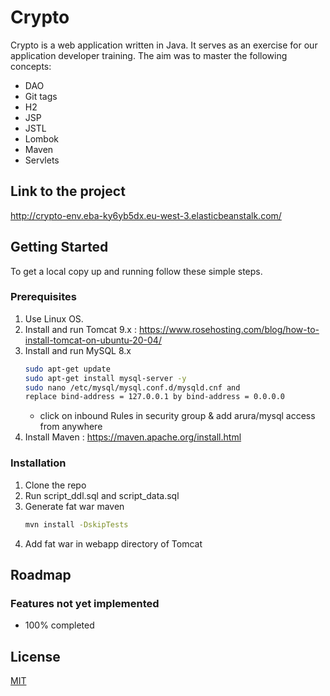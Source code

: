# Crypto

Crypto is a web application written in Java. It serves as an exercise for our application developer training. The aim was to master the following concepts:
- DAO
- Git tags
- H2
- JSP
- JSTL
- Lombok
- Maven
- Servlets

## Link to the project

http://crypto-env.eba-ky6yb5dx.eu-west-3.elasticbeanstalk.com/

## Getting Started

To get a local copy up and running follow these simple steps.

### Prerequisites

1. Use Linux OS.
2. Install and run Tomcat 9.x : https://www.rosehosting.com/blog/how-to-install-tomcat-on-ubuntu-20-04/
3. Install and run MySQL 8.x
    ```sh
    sudo apt-get update
    sudo apt-get install mysql-server -y
    sudo nano /etc/mysql/mysql.conf.d/mysqld.cnf and
    replace bind-address = 127.0.0.1 by bind-address = 0.0.0.0
    ```
   - click on inbound Rules in security group & add arura/mysql access from anywhere
4. Install Maven : https://maven.apache.org/install.html

### Installation

1. Clone the repo
2. Run script_ddl.sql and script_data.sql
3. Generate fat war maven
    ```sh
    mvn install -DskipTests
    ```
4. Add fat war in webapp directory of Tomcat

## Roadmap

### Features not yet implemented

- 100% completed

## License
[MIT](https://choosealicense.com/licenses/mit/)